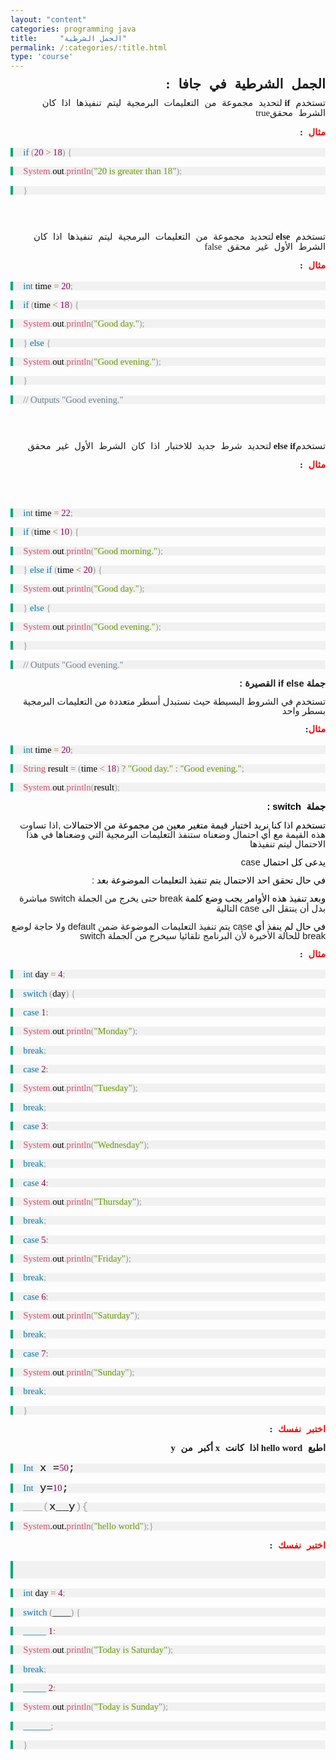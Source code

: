 ```yaml
---
layout: "content"
categories: programming java
title:     "الجمل الشرطية"
permalink: /:categories/:title.html
type: 'course'
---
```


<p dir="rtl" align="right" style="margin-bottom: 0.11in; line-height: 108%">
<font face="Arial"><span lang="ar-SA"><font face="Courier New"><font size="4" style="font-size: 16pt"><span lang="ar-SY"><b>الجمل
الشرطية في جافا </b></span></font></font></span></font><font face="Consolas, serif"><font size="4" style="font-size: 16pt"><b>:</b></font></font></p>
<p dir="rtl" align="right" style="margin-bottom: 0.11in; line-height: 108%">
<font face="Arial"><span lang="ar-SA"><font face="Courier New"><font size="3" style="font-size: 11pt"><span lang="ar-SY">تستخدم
</span></font></font></span></font><font face="Consolas, serif"><font size="3" style="font-size: 11pt"><b>if</b></font></font><font face="Consolas, serif"><font size="3" style="font-size: 11pt">
 </font></font><font face="Arial"><span lang="ar-SA"><font face="Courier New"><font size="3" style="font-size: 11pt"><span lang="ar-SY">لتحديد
مجموعة من التعليمات البرمجية ليتم
تنفيذها اذا كان الشرط محقق</span></font></font></span></font><font face="Consolas, serif"><font size="3" style="font-size: 11pt">true</font></font></p>
<p dir="rtl" align="right" style="margin-bottom: 0.11in; line-height: 108%">
<font face="Arial"><span lang="ar-SA"><font color="#ff0000"><font face="Courier New"><font size="3" style="font-size: 11pt"><span lang="ar-SY"><b>مثال
</b></span></font></font></span></font><font face="Consolas, serif"><font size="3" style="font-size: 11pt"><b>:</b></font></font></font></p>
<p style="margin-top: 0.17in; margin-bottom: 0.17in; border-top: none; border-bottom: none; border-left: 3.00pt solid #04aa6d; border-right: none; padding-top: 0in; padding-bottom: 0in; padding-left: 0.17in; padding-right: 0in; line-height: 100%; background: #f1f1f1">
<font face="Courier New, serif"><font size="2" style="font-size: 10pt"><font color="#0077aa"><font face="Consolas, serif"><font size="3" style="font-size: 11pt">if</font></font></font><font face="Courier New, serif"><font size="2" style="font-size: 10pt"><font color="#000000"><font face="Consolas, serif"><font size="3" style="font-size: 11pt">
</font></font></font></font></font><font color="#999999"><font face="Consolas, serif"><font size="3" style="font-size: 11pt">(</font></font></font><font color="#990055"><font face="Consolas, serif"><font size="3" style="font-size: 11pt">20</font></font></font><font face="Courier New, serif"><font size="2" style="font-size: 10pt"><font color="#000000"><font face="Consolas, serif"><font size="3" style="font-size: 11pt">
</font></font></font></font></font><font color="#9a6e3a"><font face="Consolas, serif"><font size="3" style="font-size: 11pt">&gt;</font></font></font><font face="Courier New, serif"><font size="2" style="font-size: 10pt"><font color="#000000"><font face="Consolas, serif"><font size="3" style="font-size: 11pt">
</font></font></font></font></font><font color="#990055"><font face="Consolas, serif"><font size="3" style="font-size: 11pt">18</font></font></font><font color="#999999"><font face="Consolas, serif"><font size="3" style="font-size: 11pt">)</font></font></font><font face="Courier New, serif"><font size="2" style="font-size: 10pt"><font color="#000000"><font face="Consolas, serif"><font size="3" style="font-size: 11pt">
</font></font></font></font></font><font color="#999999"><font face="Consolas, serif"><font size="3" style="font-size: 11pt">{</font></font></font></font></font></p>
<p style="margin-top: 0.17in; margin-bottom: 0.17in; border-top: none; border-bottom: none; border-left: 3.00pt solid #04aa6d; border-right: none; padding-top: 0in; padding-bottom: 0in; padding-left: 0.17in; padding-right: 0in; line-height: 100%; background: #f1f1f1">
<font color="#000000">  </font><font face="Courier New, serif"><font size="2" style="font-size: 10pt"><font color="#dd4a68"><font face="Consolas, serif"><font size="3" style="font-size: 11pt">System</font></font></font><font color="#999999"><font face="Consolas, serif"><font size="3" style="font-size: 11pt">.</font></font></font><font face="Courier New, serif"><font size="2" style="font-size: 10pt"><font color="#000000"><font face="Consolas, serif"><font size="3" style="font-size: 11pt">out</font></font></font></font></font><font color="#999999"><font face="Consolas, serif"><font size="3" style="font-size: 11pt">.</font></font></font><font color="#dd4a68"><font face="Consolas, serif"><font size="3" style="font-size: 11pt">println</font></font></font><font color="#999999"><font face="Consolas, serif"><font size="3" style="font-size: 11pt">(</font></font></font><font color="#669900"><font face="Consolas, serif"><font size="3" style="font-size: 11pt">&quot;20
is greater than 18&quot;</font></font></font><font color="#999999"><font face="Consolas, serif"><font size="3" style="font-size: 11pt">);</font></font></font></font></font></p>
<p style="margin-top: 0.17in; margin-bottom: 0.17in; border-top: none; border-bottom: none; border-left: 3.00pt solid #04aa6d; border-right: none; padding-top: 0in; padding-bottom: 0in; padding-left: 0.17in; padding-right: 0in; line-height: 100%; background: #f1f1f1">
<font face="Courier New, serif"><font size="2" style="font-size: 10pt"><font color="#999999"><font face="Consolas, serif"><font size="3" style="font-size: 11pt">}</font></font></font></font></font></p>
<p dir="rtl" align="right" style="margin-bottom: 0.11in; line-height: 108%">
<br/>
<br/>

</p>
<p dir="rtl" align="right" style="margin-bottom: 0.11in; line-height: 108%">
<font face="Arial"><span lang="ar-SA"><font face="Courier New"><font size="3" style="font-size: 11pt"><span lang="ar-SY">تستخدم
 </span></font></font></span></font><font face="Consolas, serif"><font size="3" style="font-size: 11pt"><b>else</b></font></font><font face="Consolas, serif"><font size="3" style="font-size: 11pt">
</font></font><font face="Arial"><span lang="ar-SA"><font face="Courier New"><font size="3" style="font-size: 11pt"><span lang="ar-SY">لتحديد
مجموعة من التعليمات البرمجية ليتم
تنفيذها اذا كان الشرط الأول  غير محقق
</span></font></font></span></font><font face="Consolas, serif"><font size="3" style="font-size: 11pt">false</font></font></p>
<p dir="rtl" align="right" style="margin-bottom: 0.11in; line-height: 108%">
<font face="Arial"><span lang="ar-SA"><font color="#ff0000"><font face="Courier New"><font size="3" style="font-size: 11pt"><span lang="ar-SY"><b>مثال
</b></span></font></font></span></font><font face="Consolas, serif"><font size="3" style="font-size: 11pt"><b>:</b></font></font></font></p>
<p style="margin-top: 0.17in; margin-bottom: 0.17in; border-top: none; border-bottom: none; border-left: 3.00pt solid #04aa6d; border-right: none; padding-top: 0in; padding-bottom: 0in; padding-left: 0.17in; padding-right: 0in; line-height: 100%; background: #f1f1f1">
<font color="#0077aa"><font face="Consolas, serif"><font size="3" style="font-size: 11pt">int</font></font></font><font color="#000000"><font face="Consolas, serif"><font size="3" style="font-size: 11pt">
time </font></font></font><font color="#9a6e3a"><font face="Consolas, serif"><font size="3" style="font-size: 11pt">=</font></font></font><font color="#000000"><font face="Consolas, serif"><font size="3" style="font-size: 11pt">
</font></font></font><font color="#990055"><font face="Consolas, serif"><font size="3" style="font-size: 11pt">20</font></font></font><font color="#999999"><font face="Consolas, serif"><font size="3" style="font-size: 11pt">;</font></font></font></p>
<p style="margin-top: 0.17in; margin-bottom: 0.17in; border-top: none; border-bottom: none; border-left: 3.00pt solid #04aa6d; border-right: none; padding-top: 0in; padding-bottom: 0in; padding-left: 0.17in; padding-right: 0in; line-height: 100%; background: #f1f1f1">
<font color="#0077aa"><font face="Consolas, serif"><font size="3" style="font-size: 11pt">if</font></font></font><font color="#000000"><font face="Consolas, serif"><font size="3" style="font-size: 11pt">
</font></font></font><font color="#999999"><font face="Consolas, serif"><font size="3" style="font-size: 11pt">(</font></font></font><font color="#000000"><font face="Consolas, serif"><font size="3" style="font-size: 11pt">time
</font></font></font><font color="#9a6e3a"><font face="Consolas, serif"><font size="3" style="font-size: 11pt">&lt;</font></font></font><font color="#000000"><font face="Consolas, serif"><font size="3" style="font-size: 11pt">
</font></font></font><font color="#990055"><font face="Consolas, serif"><font size="3" style="font-size: 11pt">18</font></font></font><font color="#999999"><font face="Consolas, serif"><font size="3" style="font-size: 11pt">)</font></font></font><font color="#000000"><font face="Consolas, serif"><font size="3" style="font-size: 11pt">
</font></font></font><font color="#999999"><font face="Consolas, serif"><font size="3" style="font-size: 11pt">{</font></font></font></p>
<p style="margin-top: 0.17in; margin-bottom: 0.17in; border-top: none; border-bottom: none; border-left: 3.00pt solid #04aa6d; border-right: none; padding-top: 0in; padding-bottom: 0in; padding-left: 0.17in; padding-right: 0in; line-height: 100%; background: #f1f1f1">
<font color="#000000">  </font><font color="#dd4a68"><font face="Consolas, serif"><font size="3" style="font-size: 11pt">System</font></font></font><font color="#999999"><font face="Consolas, serif"><font size="3" style="font-size: 11pt">.</font></font></font><font color="#000000"><font face="Consolas, serif"><font size="3" style="font-size: 11pt">out</font></font></font><font color="#999999"><font face="Consolas, serif"><font size="3" style="font-size: 11pt">.</font></font></font><font color="#dd4a68"><font face="Consolas, serif"><font size="3" style="font-size: 11pt">println</font></font></font><font color="#999999"><font face="Consolas, serif"><font size="3" style="font-size: 11pt">(</font></font></font><font color="#669900"><font face="Consolas, serif"><font size="3" style="font-size: 11pt">&quot;Good
day.&quot;</font></font></font><font color="#999999"><font face="Consolas, serif"><font size="3" style="font-size: 11pt">);</font></font></font></p>
<p style="margin-top: 0.17in; margin-bottom: 0.17in; border-top: none; border-bottom: none; border-left: 3.00pt solid #04aa6d; border-right: none; padding-top: 0in; padding-bottom: 0in; padding-left: 0.17in; padding-right: 0in; line-height: 100%; background: #f1f1f1">
<font color="#999999"><font face="Consolas, serif"><font size="3" style="font-size: 11pt">}</font></font></font><font color="#000000"><font face="Consolas, serif"><font size="3" style="font-size: 11pt">
</font></font></font><font color="#0077aa"><font face="Consolas, serif"><font size="3" style="font-size: 11pt">else</font></font></font><font color="#000000"><font face="Consolas, serif"><font size="3" style="font-size: 11pt">
</font></font></font><font color="#999999"><font face="Consolas, serif"><font size="3" style="font-size: 11pt">{</font></font></font></p>
<p style="margin-top: 0.17in; margin-bottom: 0.17in; border-top: none; border-bottom: none; border-left: 3.00pt solid #04aa6d; border-right: none; padding-top: 0in; padding-bottom: 0in; padding-left: 0.17in; padding-right: 0in; line-height: 100%; background: #f1f1f1">
<font color="#000000">  </font><font color="#dd4a68"><font face="Consolas, serif"><font size="3" style="font-size: 11pt">System</font></font></font><font color="#999999"><font face="Consolas, serif"><font size="3" style="font-size: 11pt">.</font></font></font><font color="#000000"><font face="Consolas, serif"><font size="3" style="font-size: 11pt">out</font></font></font><font color="#999999"><font face="Consolas, serif"><font size="3" style="font-size: 11pt">.</font></font></font><font color="#dd4a68"><font face="Consolas, serif"><font size="3" style="font-size: 11pt">println</font></font></font><font color="#999999"><font face="Consolas, serif"><font size="3" style="font-size: 11pt">(</font></font></font><font color="#669900"><font face="Consolas, serif"><font size="3" style="font-size: 11pt">&quot;Good
evening.&quot;</font></font></font><font color="#999999"><font face="Consolas, serif"><font size="3" style="font-size: 11pt">);</font></font></font></p>
<p style="margin-top: 0.17in; margin-bottom: 0.17in; border-top: none; border-bottom: none; border-left: 3.00pt solid #04aa6d; border-right: none; padding-top: 0in; padding-bottom: 0in; padding-left: 0.17in; padding-right: 0in; line-height: 100%; background: #f1f1f1">
<font color="#999999"><font face="Consolas, serif"><font size="3" style="font-size: 11pt">}</font></font></font></p>
<p style="margin-top: 0.17in; margin-bottom: 0.17in; border-top: none; border-bottom: none; border-left: 3.00pt solid #04aa6d; border-right: none; padding-top: 0in; padding-bottom: 0in; padding-left: 0.17in; padding-right: 0in; line-height: 100%; background: #f1f1f1">
<font color="#708090"><font face="Consolas, serif"><font size="3" style="font-size: 11pt">//
Outputs &quot;Good evening.&quot;</font></font></font></p>
<p dir="rtl" align="right" style="margin-bottom: 0.11in; line-height: 108%">
<br/>
<br/>

</p>
<p dir="rtl" align="right" style="margin-bottom: 0.11in; line-height: 108%">
<font face="Arial"><span lang="ar-SA"><font face="Courier New"><font size="3" style="font-size: 11pt"><span lang="ar-SY">تستخدم</span></font></font></span></font><font face="Consolas, serif"><font size="3" style="font-size: 11pt"><b>else
if</b></font></font><font face="Consolas, serif"><font size="3" style="font-size: 11pt">
</font></font><font face="Arial"><span lang="ar-SA"><font face="Courier New"><font size="3" style="font-size: 11pt"><span lang="ar-SY">لتحديد
شرط جديد للاختبار اذا كان الشرط الأول
غير محقق </span></font></font></span></font>
</p>
<p dir="rtl" align="right" style="margin-bottom: 0.11in; line-height: 108%">
<font face="Arial"><span lang="ar-SA"><font color="#ff0000"><font face="Courier New"><font size="3" style="font-size: 11pt"><span lang="ar-SY"><b>مثال
</b></span></font></font></span></font><font face="Consolas, serif"><font size="3" style="font-size: 11pt"><b>:</b></font></font></font></p>
<p dir="rtl" align="right" style="margin-bottom: 0.11in; line-height: 108%">
<br/>
<br/>

</p>
<p dir="rtl" align="right" style="margin-bottom: 0.11in; line-height: 108%">
 
</p>
<p style="margin-top: 0.17in; margin-bottom: 0.17in; border-top: none; border-bottom: none; border-left: 3.00pt solid #04aa6d; border-right: none; padding-top: 0in; padding-bottom: 0in; padding-left: 0.17in; padding-right: 0in; line-height: 100%; background: #f1f1f1">
<font color="#0077aa"><font face="Consolas, serif"><font size="3" style="font-size: 11pt">int</font></font></font><font color="#000000"><font face="Consolas, serif"><font size="3" style="font-size: 11pt">
time </font></font></font><font color="#9a6e3a"><font face="Consolas, serif"><font size="3" style="font-size: 11pt">=</font></font></font><font color="#000000"><font face="Consolas, serif"><font size="3" style="font-size: 11pt">
</font></font></font><font color="#990055"><font face="Consolas, serif"><font size="3" style="font-size: 11pt">22</font></font></font><font color="#999999"><font face="Consolas, serif"><font size="3" style="font-size: 11pt">;</font></font></font></p>
<p style="margin-top: 0.17in; margin-bottom: 0.17in; border-top: none; border-bottom: none; border-left: 3.00pt solid #04aa6d; border-right: none; padding-top: 0in; padding-bottom: 0in; padding-left: 0.17in; padding-right: 0in; line-height: 100%; background: #f1f1f1">
<font color="#0077aa"><font face="Consolas, serif"><font size="3" style="font-size: 11pt">if</font></font></font><font color="#000000"><font face="Consolas, serif"><font size="3" style="font-size: 11pt">
</font></font></font><font color="#999999"><font face="Consolas, serif"><font size="3" style="font-size: 11pt">(</font></font></font><font color="#000000"><font face="Consolas, serif"><font size="3" style="font-size: 11pt">time
</font></font></font><font color="#9a6e3a"><font face="Consolas, serif"><font size="3" style="font-size: 11pt">&lt;</font></font></font><font color="#000000"><font face="Consolas, serif"><font size="3" style="font-size: 11pt">
</font></font></font><font color="#990055"><font face="Consolas, serif"><font size="3" style="font-size: 11pt">10</font></font></font><font color="#999999"><font face="Consolas, serif"><font size="3" style="font-size: 11pt">)</font></font></font><font color="#000000"><font face="Consolas, serif"><font size="3" style="font-size: 11pt">
</font></font></font><font color="#999999"><font face="Consolas, serif"><font size="3" style="font-size: 11pt">{</font></font></font></p>
<p style="margin-top: 0.17in; margin-bottom: 0.17in; border-top: none; border-bottom: none; border-left: 3.00pt solid #04aa6d; border-right: none; padding-top: 0in; padding-bottom: 0in; padding-left: 0.17in; padding-right: 0in; line-height: 100%; background: #f1f1f1">
<font color="#000000">  </font><font color="#dd4a68"><font face="Consolas, serif"><font size="3" style="font-size: 11pt">System</font></font></font><font color="#999999"><font face="Consolas, serif"><font size="3" style="font-size: 11pt">.</font></font></font><font color="#000000"><font face="Consolas, serif"><font size="3" style="font-size: 11pt">out</font></font></font><font color="#999999"><font face="Consolas, serif"><font size="3" style="font-size: 11pt">.</font></font></font><font color="#dd4a68"><font face="Consolas, serif"><font size="3" style="font-size: 11pt">println</font></font></font><font color="#999999"><font face="Consolas, serif"><font size="3" style="font-size: 11pt">(</font></font></font><font color="#669900"><font face="Consolas, serif"><font size="3" style="font-size: 11pt">&quot;Good
morning.&quot;</font></font></font><font color="#999999"><font face="Consolas, serif"><font size="3" style="font-size: 11pt">);</font></font></font></p>
<p style="margin-top: 0.17in; margin-bottom: 0.17in; border-top: none; border-bottom: none; border-left: 3.00pt solid #04aa6d; border-right: none; padding-top: 0in; padding-bottom: 0in; padding-left: 0.17in; padding-right: 0in; line-height: 100%; background: #f1f1f1">
<font color="#999999"><font face="Consolas, serif"><font size="3" style="font-size: 11pt">}</font></font></font><font color="#000000"><font face="Consolas, serif"><font size="3" style="font-size: 11pt">
</font></font></font><font color="#0077aa"><font face="Consolas, serif"><font size="3" style="font-size: 11pt">else</font></font></font><font color="#000000"><font face="Consolas, serif"><font size="3" style="font-size: 11pt">
</font></font></font><font color="#0077aa"><font face="Consolas, serif"><font size="3" style="font-size: 11pt">if</font></font></font><font color="#000000"><font face="Consolas, serif"><font size="3" style="font-size: 11pt">
</font></font></font><font color="#999999"><font face="Consolas, serif"><font size="3" style="font-size: 11pt">(</font></font></font><font color="#000000"><font face="Consolas, serif"><font size="3" style="font-size: 11pt">time
</font></font></font><font color="#9a6e3a"><font face="Consolas, serif"><font size="3" style="font-size: 11pt">&lt;</font></font></font><font color="#000000"><font face="Consolas, serif"><font size="3" style="font-size: 11pt">
</font></font></font><font color="#990055"><font face="Consolas, serif"><font size="3" style="font-size: 11pt">20</font></font></font><font color="#999999"><font face="Consolas, serif"><font size="3" style="font-size: 11pt">)</font></font></font><font color="#000000"><font face="Consolas, serif"><font size="3" style="font-size: 11pt">
</font></font></font><font color="#999999"><font face="Consolas, serif"><font size="3" style="font-size: 11pt">{</font></font></font></p>
<p style="margin-top: 0.17in; margin-bottom: 0.17in; border-top: none; border-bottom: none; border-left: 3.00pt solid #04aa6d; border-right: none; padding-top: 0in; padding-bottom: 0in; padding-left: 0.17in; padding-right: 0in; line-height: 100%; background: #f1f1f1">
<font color="#000000">  </font><font color="#dd4a68"><font face="Consolas, serif"><font size="3" style="font-size: 11pt">System</font></font></font><font color="#999999"><font face="Consolas, serif"><font size="3" style="font-size: 11pt">.</font></font></font><font color="#000000"><font face="Consolas, serif"><font size="3" style="font-size: 11pt">out</font></font></font><font color="#999999"><font face="Consolas, serif"><font size="3" style="font-size: 11pt">.</font></font></font><font color="#dd4a68"><font face="Consolas, serif"><font size="3" style="font-size: 11pt">println</font></font></font><font color="#999999"><font face="Consolas, serif"><font size="3" style="font-size: 11pt">(</font></font></font><font color="#669900"><font face="Consolas, serif"><font size="3" style="font-size: 11pt">&quot;Good
day.&quot;</font></font></font><font color="#999999"><font face="Consolas, serif"><font size="3" style="font-size: 11pt">);</font></font></font></p>
<p style="margin-top: 0.17in; margin-bottom: 0.17in; border-top: none; border-bottom: none; border-left: 3.00pt solid #04aa6d; border-right: none; padding-top: 0in; padding-bottom: 0in; padding-left: 0.17in; padding-right: 0in; line-height: 100%; background: #f1f1f1">
<font color="#999999"><font face="Consolas, serif"><font size="3" style="font-size: 11pt">}</font></font></font><font color="#000000"><font face="Consolas, serif"><font size="3" style="font-size: 11pt">
</font></font></font><font color="#0077aa"><font face="Consolas, serif"><font size="3" style="font-size: 11pt">else</font></font></font><font color="#000000"><font face="Consolas, serif"><font size="3" style="font-size: 11pt">
</font></font></font><font color="#999999"><font face="Consolas, serif"><font size="3" style="font-size: 11pt">{</font></font></font></p>
<p style="margin-top: 0.17in; margin-bottom: 0.17in; border-top: none; border-bottom: none; border-left: 3.00pt solid #04aa6d; border-right: none; padding-top: 0in; padding-bottom: 0in; padding-left: 0.17in; padding-right: 0in; line-height: 100%; background: #f1f1f1">
<font color="#000000">  </font><font color="#dd4a68"><font face="Consolas, serif"><font size="3" style="font-size: 11pt">System</font></font></font><font color="#999999"><font face="Consolas, serif"><font size="3" style="font-size: 11pt">.</font></font></font><font color="#000000"><font face="Consolas, serif"><font size="3" style="font-size: 11pt">out</font></font></font><font color="#999999"><font face="Consolas, serif"><font size="3" style="font-size: 11pt">.</font></font></font><font color="#dd4a68"><font face="Consolas, serif"><font size="3" style="font-size: 11pt">println</font></font></font><font color="#999999"><font face="Consolas, serif"><font size="3" style="font-size: 11pt">(</font></font></font><font color="#669900"><font face="Consolas, serif"><font size="3" style="font-size: 11pt">&quot;Good
evening.&quot;</font></font></font><font color="#999999"><font face="Consolas, serif"><font size="3" style="font-size: 11pt">);</font></font></font></p>
<p style="margin-top: 0.17in; margin-bottom: 0.17in; border-top: none; border-bottom: none; border-left: 3.00pt solid #04aa6d; border-right: none; padding-top: 0in; padding-bottom: 0in; padding-left: 0.17in; padding-right: 0in; line-height: 100%; background: #f1f1f1">
<font color="#999999"><font face="Consolas, serif"><font size="3" style="font-size: 11pt">}</font></font></font></p>
<p style="margin-top: 0.17in; margin-bottom: 0.17in; border-top: none; border-bottom: none; border-left: 3.00pt solid #04aa6d; border-right: none; padding-top: 0in; padding-bottom: 0in; padding-left: 0.17in; padding-right: 0in; line-height: 100%; background: #f1f1f1">
<font color="#708090"><font face="Consolas, serif"><font size="3" style="font-size: 11pt">//
Outputs &quot;Good evening.&quot;</font></font></font></p>
<p dir="rtl" align="right" style="margin-bottom: 0.11in; line-height: 108%">
<font face="Arial"><span lang="ar-SA"><font size="3" style="font-size: 11pt"><span lang="ar-SY"><b>جملة
</b></span></font></span></font><font face="Arial, serif"><font size="3" style="font-size: 11pt"><b>if
else </b></font></font><font face="Arial"><span lang="ar-SA"><font size="3" style="font-size: 11pt"><span lang="ar-SY"><b>القصيرة
</b></span></font></span></font><font face="Arial, serif"><font size="3" style="font-size: 11pt"><b>:</b></font></font></p>
<p dir="rtl" align="right" style="margin-bottom: 0.11in; line-height: 108%">
<font face="Arial"><span lang="ar-SA"><font size="3" style="font-size: 11pt"><span lang="ar-SY">تستخدم
في الشروط البسيطة حيث نستبدل أسطر متعددة
من التعليمات البرمجية بسطر واحد </span></font></span></font>
</p>
<p dir="rtl" align="right" style="margin-bottom: 0.11in; line-height: 108%">
<font face="Arial"><span lang="ar-SA"><font color="#ff0000"><font face="Courier New"><font size="3" style="font-size: 11pt"><span lang="ar-SY"><b>مثال</b></span></font></font></span></font><font face="Consolas, serif"><font size="3" style="font-size: 11pt"><b>:</b></font></font></font></p>
<p style="margin-top: 0.17in; margin-bottom: 0.17in; border-top: none; border-bottom: none; border-left: 3.00pt solid #04aa6d; border-right: none; padding-top: 0in; padding-bottom: 0in; padding-left: 0.17in; padding-right: 0in; line-height: 100%; background: #f1f1f1">
<font color="#0077aa"><font face="Consolas, serif"><font size="3" style="font-size: 11pt">int</font></font></font><font color="#000000"><font face="Consolas, serif"><font size="3" style="font-size: 11pt">
time </font></font></font><font color="#9a6e3a"><font face="Consolas, serif"><font size="3" style="font-size: 11pt">=</font></font></font><font color="#000000"><font face="Consolas, serif"><font size="3" style="font-size: 11pt">
</font></font></font><font color="#990055"><font face="Consolas, serif"><font size="3" style="font-size: 11pt">20</font></font></font><font color="#999999"><font face="Consolas, serif"><font size="3" style="font-size: 11pt">;</font></font></font></p>
<p style="margin-top: 0.17in; margin-bottom: 0.17in; border-top: none; border-bottom: none; border-left: 3.00pt solid #04aa6d; border-right: none; padding-top: 0in; padding-bottom: 0in; padding-left: 0.17in; padding-right: 0in; line-height: 100%; background: #f1f1f1">
<font color="#dd4a68"><font face="Consolas, serif"><font size="3" style="font-size: 11pt">String</font></font></font><font color="#000000"><font face="Consolas, serif"><font size="3" style="font-size: 11pt">
result </font></font></font><font color="#9a6e3a"><font face="Consolas, serif"><font size="3" style="font-size: 11pt">=</font></font></font><font color="#000000"><font face="Consolas, serif"><font size="3" style="font-size: 11pt">
</font></font></font><font color="#999999"><font face="Consolas, serif"><font size="3" style="font-size: 11pt">(</font></font></font><font color="#000000"><font face="Consolas, serif"><font size="3" style="font-size: 11pt">time
</font></font></font><font color="#9a6e3a"><font face="Consolas, serif"><font size="3" style="font-size: 11pt">&lt;</font></font></font><font color="#000000"><font face="Consolas, serif"><font size="3" style="font-size: 11pt">
</font></font></font><font color="#990055"><font face="Consolas, serif"><font size="3" style="font-size: 11pt">18</font></font></font><font color="#999999"><font face="Consolas, serif"><font size="3" style="font-size: 11pt">)</font></font></font><font color="#000000"><font face="Consolas, serif"><font size="3" style="font-size: 11pt">
</font></font></font><font color="#9a6e3a"><font face="Consolas, serif"><font size="3" style="font-size: 11pt">?</font></font></font><font color="#000000"><font face="Consolas, serif"><font size="3" style="font-size: 11pt">
</font></font></font><font color="#669900"><font face="Consolas, serif"><font size="3" style="font-size: 11pt">&quot;Good
day.&quot;</font></font></font><font color="#000000"><font face="Consolas, serif"><font size="3" style="font-size: 11pt">
</font></font></font><font color="#9a6e3a"><font face="Consolas, serif"><font size="3" style="font-size: 11pt">:</font></font></font><font color="#000000"><font face="Consolas, serif"><font size="3" style="font-size: 11pt">
</font></font></font><font color="#669900"><font face="Consolas, serif"><font size="3" style="font-size: 11pt">&quot;Good
evening.&quot;</font></font></font><font color="#999999"><font face="Consolas, serif"><font size="3" style="font-size: 11pt">;</font></font></font></p>
<p style="margin-top: 0.17in; margin-bottom: 0.17in; border-top: none; border-bottom: none; border-left: 3.00pt solid #04aa6d; border-right: none; padding-top: 0in; padding-bottom: 0in; padding-left: 0.17in; padding-right: 0in; line-height: 100%; background: #f1f1f1">
<font color="#dd4a68"><font face="Consolas, serif"><font size="3" style="font-size: 11pt">System</font></font></font><font color="#999999"><font face="Consolas, serif"><font size="3" style="font-size: 11pt">.</font></font></font><font color="#000000"><font face="Consolas, serif"><font size="3" style="font-size: 11pt">out</font></font></font><font color="#999999"><font face="Consolas, serif"><font size="3" style="font-size: 11pt">.</font></font></font><font color="#dd4a68"><font face="Consolas, serif"><font size="3" style="font-size: 11pt">println</font></font></font><font color="#999999"><font face="Consolas, serif"><font size="3" style="font-size: 11pt">(</font></font></font><font color="#000000"><font face="Consolas, serif"><font size="3" style="font-size: 11pt">result</font></font></font><font color="#999999"><font face="Consolas, serif"><font size="3" style="font-size: 11pt">);</font></font></font></p>
<p dir="rtl" align="right" style="margin-bottom: 0.11in; line-height: 108%">
<font face="Arial"><span lang="ar-SA"><font color="#000000"><font face="Courier New"><font size="3" style="font-size: 11pt"><span lang="ar-SY"><b>جملة
</b></span></font></font></font></span></font><font color="#000000"><font face="Arial, serif"><font size="3" style="font-size: 11pt"><b>switch
 :</b></font></font></font></p>
<p dir="rtl" align="right" style="margin-bottom: 0.11in; line-height: 108%">
<font face="Arial"><span lang="ar-SA"><font color="#000000"><font size="3" style="font-size: 11pt"><span lang="ar-SY">تستخدم
اذا كنا نريد اختبار قيمة متغير معين من
مجموعة من الاحتمالات </span></font></span></font><font face="Arial, serif"><font size="3" style="font-size: 11pt">,</font></font><font face="Arial"><span lang="ar-SA"><font size="3" style="font-size: 11pt"><span lang="ar-SY">اذا
تساوت هذه القيمة مع أي احتمال وضعناه
ستنفذ التعليمات البرمجية التي وضعناها
في هذا الاحتمال  ليتم تنفيذها</span></font></font></span></font></p>
<p dir="rtl" align="right" style="margin-bottom: 0.11in; line-height: 108%">
<font face="Arial"><span lang="ar-SA"><font color="#000000"><font size="3" style="font-size: 11pt"><span lang="ar-SY">يدعى
كل احتمال </span></font></span></font><font face="Arial, serif"><font size="3" style="font-size: 11pt">case</font></font></font></p>
<p dir="rtl" align="right" style="margin-bottom: 0.11in; line-height: 108%">
<font face="Arial"><span lang="ar-SA"><font color="#000000"><font size="3" style="font-size: 11pt"><span lang="ar-SY">في
حال تحقق احد الاحتمال يتم تنفيذ التعليمات
الموضوعة بعد </span></font></span></font><font face="Arial, serif"><font size="3" style="font-size: 11pt">:</font></font></font></p>
<p dir="rtl" align="right" style="margin-bottom: 0.11in; line-height: 108%">
<font face="Arial"><span lang="ar-SA"><font color="#000000"><font size="3" style="font-size: 11pt"><span lang="ar-SY">وبعد
تنفيذ هذه الأوامر يجب وضع كلمة </span></font></span></font><font face="Arial, serif"><font size="3" style="font-size: 11pt">break
  </font></font><font face="Arial"><span lang="ar-SA"><font size="3" style="font-size: 11pt"><span lang="ar-SY">حتى
يخرج من الجملة </span></font></span></font><font face="Arial, serif"><font size="3" style="font-size: 11pt">switch
 </font></font><font face="Arial"><span lang="ar-SA"><font size="3" style="font-size: 11pt"><span lang="ar-SY">مباشرة
بدل أن ينتقل الى </span></font></span></font><font face="Arial, serif"><font size="3" style="font-size: 11pt">case
</font></font><font face="Arial"><span lang="ar-SA"><font size="3" style="font-size: 11pt"><span lang="ar-SY">التالية</span></font></font></span></font></p>
<p dir="rtl" align="right" style="margin-bottom: 0.11in; line-height: 108%">
<font face="Arial"><span lang="ar-SA"><font color="#000000"><font size="3" style="font-size: 11pt"><span lang="ar-SY">في
حال لم ينفذ أي </span></font></span></font><font face="Arial, serif"><font size="3" style="font-size: 11pt">case
 </font></font><font face="Arial"><span lang="ar-SA"><font size="3" style="font-size: 11pt"><span lang="ar-SY">يتم
تنفيذ التعليمات الموضوعة ضمن </span></font></span></font><font face="Arial, serif"><font size="3" style="font-size: 11pt">default
 </font></font><font face="Arial"><span lang="ar-SA"><font size="3" style="font-size: 11pt"><span lang="ar-SY">ولا
حاجة لوضع </span></font></span></font><font face="Arial, serif"><font size="3" style="font-size: 11pt">break
 </font></font><font face="Arial"><span lang="ar-SA"><font size="3" style="font-size: 11pt"><span lang="ar-SY">للحالة
الأخيرة لأن البرنامج تلقائيا سيخرج من
الجملة </span></font></span></font><font face="Arial, serif"><font size="3" style="font-size: 11pt">switch</font></font></font></p>
<p dir="rtl" align="right" style="margin-bottom: 0.11in; line-height: 108%">
<font face="Arial"><span lang="ar-SA"><font color="#ff0000"><font face="Courier New"><font size="3" style="font-size: 11pt"><span lang="ar-SY"><b>مثال
</b></span></font></font></span></font><font face="Consolas, serif"><font size="3" style="font-size: 11pt"><b>:</b></font></font></font></p>
<p style="margin-top: 0.17in; margin-bottom: 0.17in; border-top: none; border-bottom: none; border-left: 3.00pt solid #04aa6d; border-right: none; padding-top: 0in; padding-bottom: 0in; padding-left: 0.17in; padding-right: 0in; line-height: 100%; background: #f1f1f1">
<font color="#0077aa"><font face="Consolas, serif"><font size="3" style="font-size: 11pt">int</font></font></font><font color="#000000"><font face="Consolas, serif"><font size="3" style="font-size: 11pt">
day </font></font></font><font color="#9a6e3a"><font face="Consolas, serif"><font size="3" style="font-size: 11pt">=</font></font></font><font color="#000000"><font face="Consolas, serif"><font size="3" style="font-size: 11pt">
</font></font></font><font color="#990055"><font face="Consolas, serif"><font size="3" style="font-size: 11pt">4</font></font></font><font color="#999999"><font face="Consolas, serif"><font size="3" style="font-size: 11pt">;</font></font></font></p>
<p style="margin-top: 0.17in; margin-bottom: 0.17in; border-top: none; border-bottom: none; border-left: 3.00pt solid #04aa6d; border-right: none; padding-top: 0in; padding-bottom: 0in; padding-left: 0.17in; padding-right: 0in; line-height: 100%; background: #f1f1f1">
<font color="#0077aa"><font face="Consolas, serif"><font size="3" style="font-size: 11pt">switch</font></font></font><font color="#000000"><font face="Consolas, serif"><font size="3" style="font-size: 11pt">
</font></font></font><font color="#999999"><font face="Consolas, serif"><font size="3" style="font-size: 11pt">(</font></font></font><font color="#000000"><font face="Consolas, serif"><font size="3" style="font-size: 11pt">day</font></font></font><font color="#999999"><font face="Consolas, serif"><font size="3" style="font-size: 11pt">)</font></font></font><font color="#000000"><font face="Consolas, serif"><font size="3" style="font-size: 11pt">
</font></font></font><font color="#999999"><font face="Consolas, serif"><font size="3" style="font-size: 11pt">{</font></font></font></p>
<p style="margin-top: 0.17in; margin-bottom: 0.17in; border-top: none; border-bottom: none; border-left: 3.00pt solid #04aa6d; border-right: none; padding-top: 0in; padding-bottom: 0in; padding-left: 0.17in; padding-right: 0in; line-height: 100%; background: #f1f1f1">
<font color="#000000">  </font><font color="#0077aa"><font face="Consolas, serif"><font size="3" style="font-size: 11pt">case</font></font></font><font color="#000000"><font face="Consolas, serif"><font size="3" style="font-size: 11pt">
</font></font></font><font color="#990055"><font face="Consolas, serif"><font size="3" style="font-size: 11pt">1</font></font></font><font color="#9a6e3a"><font face="Consolas, serif"><font size="3" style="font-size: 11pt">:</font></font></font></p>
<p style="margin-top: 0.17in; margin-bottom: 0.17in; border-top: none; border-bottom: none; border-left: 3.00pt solid #04aa6d; border-right: none; padding-top: 0in; padding-bottom: 0in; padding-left: 0.17in; padding-right: 0in; line-height: 100%; background: #f1f1f1">
<font color="#000000">    </font><font color="#dd4a68"><font face="Consolas, serif"><font size="3" style="font-size: 11pt">System</font></font></font><font color="#999999"><font face="Consolas, serif"><font size="3" style="font-size: 11pt">.</font></font></font><font color="#000000"><font face="Consolas, serif"><font size="3" style="font-size: 11pt">out</font></font></font><font color="#999999"><font face="Consolas, serif"><font size="3" style="font-size: 11pt">.</font></font></font><font color="#dd4a68"><font face="Consolas, serif"><font size="3" style="font-size: 11pt">println</font></font></font><font color="#999999"><font face="Consolas, serif"><font size="3" style="font-size: 11pt">(</font></font></font><font color="#669900"><font face="Consolas, serif"><font size="3" style="font-size: 11pt">&quot;Monday&quot;</font></font></font><font color="#999999"><font face="Consolas, serif"><font size="3" style="font-size: 11pt">);</font></font></font></p>
<p style="margin-top: 0.17in; margin-bottom: 0.17in; border-top: none; border-bottom: none; border-left: 3.00pt solid #04aa6d; border-right: none; padding-top: 0in; padding-bottom: 0in; padding-left: 0.17in; padding-right: 0in; line-height: 100%; background: #f1f1f1">
<font color="#000000">    </font><font color="#0077aa"><font face="Consolas, serif"><font size="3" style="font-size: 11pt">break</font></font></font><font color="#999999"><font face="Consolas, serif"><font size="3" style="font-size: 11pt">;</font></font></font></p>
<p style="margin-top: 0.17in; margin-bottom: 0.17in; border-top: none; border-bottom: none; border-left: 3.00pt solid #04aa6d; border-right: none; padding-top: 0in; padding-bottom: 0in; padding-left: 0.17in; padding-right: 0in; line-height: 100%; background: #f1f1f1">
<font color="#000000">  </font><font color="#0077aa"><font face="Consolas, serif"><font size="3" style="font-size: 11pt">case</font></font></font><font color="#000000"><font face="Consolas, serif"><font size="3" style="font-size: 11pt">
</font></font></font><font color="#990055"><font face="Consolas, serif"><font size="3" style="font-size: 11pt">2</font></font></font><font color="#9a6e3a"><font face="Consolas, serif"><font size="3" style="font-size: 11pt">:</font></font></font></p>
<p style="margin-top: 0.17in; margin-bottom: 0.17in; border-top: none; border-bottom: none; border-left: 3.00pt solid #04aa6d; border-right: none; padding-top: 0in; padding-bottom: 0in; padding-left: 0.17in; padding-right: 0in; line-height: 100%; background: #f1f1f1">
<font color="#000000">    </font><font color="#dd4a68"><font face="Consolas, serif"><font size="3" style="font-size: 11pt">System</font></font></font><font color="#999999"><font face="Consolas, serif"><font size="3" style="font-size: 11pt">.</font></font></font><font color="#000000"><font face="Consolas, serif"><font size="3" style="font-size: 11pt">out</font></font></font><font color="#999999"><font face="Consolas, serif"><font size="3" style="font-size: 11pt">.</font></font></font><font color="#dd4a68"><font face="Consolas, serif"><font size="3" style="font-size: 11pt">println</font></font></font><font color="#999999"><font face="Consolas, serif"><font size="3" style="font-size: 11pt">(</font></font></font><font color="#669900"><font face="Consolas, serif"><font size="3" style="font-size: 11pt">&quot;Tuesday&quot;</font></font></font><font color="#999999"><font face="Consolas, serif"><font size="3" style="font-size: 11pt">);</font></font></font></p>
<p style="margin-top: 0.17in; margin-bottom: 0.17in; border-top: none; border-bottom: none; border-left: 3.00pt solid #04aa6d; border-right: none; padding-top: 0in; padding-bottom: 0in; padding-left: 0.17in; padding-right: 0in; line-height: 100%; background: #f1f1f1">
<font color="#000000">    </font><font color="#0077aa"><font face="Consolas, serif"><font size="3" style="font-size: 11pt">break</font></font></font><font color="#999999"><font face="Consolas, serif"><font size="3" style="font-size: 11pt">;</font></font></font></p>
<p style="margin-top: 0.17in; margin-bottom: 0.17in; border-top: none; border-bottom: none; border-left: 3.00pt solid #04aa6d; border-right: none; padding-top: 0in; padding-bottom: 0in; padding-left: 0.17in; padding-right: 0in; line-height: 100%; background: #f1f1f1">
<font color="#000000">  </font><font color="#0077aa"><font face="Consolas, serif"><font size="3" style="font-size: 11pt">case</font></font></font><font color="#000000"><font face="Consolas, serif"><font size="3" style="font-size: 11pt">
</font></font></font><font color="#990055"><font face="Consolas, serif"><font size="3" style="font-size: 11pt">3</font></font></font><font color="#9a6e3a"><font face="Consolas, serif"><font size="3" style="font-size: 11pt">:</font></font></font></p>
<p style="margin-top: 0.17in; margin-bottom: 0.17in; border-top: none; border-bottom: none; border-left: 3.00pt solid #04aa6d; border-right: none; padding-top: 0in; padding-bottom: 0in; padding-left: 0.17in; padding-right: 0in; line-height: 100%; background: #f1f1f1">
<font color="#000000">    </font><font color="#dd4a68"><font face="Consolas, serif"><font size="3" style="font-size: 11pt">System</font></font></font><font color="#999999"><font face="Consolas, serif"><font size="3" style="font-size: 11pt">.</font></font></font><font color="#000000"><font face="Consolas, serif"><font size="3" style="font-size: 11pt">out</font></font></font><font color="#999999"><font face="Consolas, serif"><font size="3" style="font-size: 11pt">.</font></font></font><font color="#dd4a68"><font face="Consolas, serif"><font size="3" style="font-size: 11pt">println</font></font></font><font color="#999999"><font face="Consolas, serif"><font size="3" style="font-size: 11pt">(</font></font></font><font color="#669900"><font face="Consolas, serif"><font size="3" style="font-size: 11pt">&quot;Wednesday&quot;</font></font></font><font color="#999999"><font face="Consolas, serif"><font size="3" style="font-size: 11pt">);</font></font></font></p>
<p style="margin-top: 0.17in; margin-bottom: 0.17in; border-top: none; border-bottom: none; border-left: 3.00pt solid #04aa6d; border-right: none; padding-top: 0in; padding-bottom: 0in; padding-left: 0.17in; padding-right: 0in; line-height: 100%; background: #f1f1f1">
<font color="#000000">    </font><font color="#0077aa"><font face="Consolas, serif"><font size="3" style="font-size: 11pt">break</font></font></font><font color="#999999"><font face="Consolas, serif"><font size="3" style="font-size: 11pt">;</font></font></font></p>
<p style="margin-top: 0.17in; margin-bottom: 0.17in; border-top: none; border-bottom: none; border-left: 3.00pt solid #04aa6d; border-right: none; padding-top: 0in; padding-bottom: 0in; padding-left: 0.17in; padding-right: 0in; line-height: 100%; background: #f1f1f1">
<font color="#000000">  </font><font color="#0077aa"><font face="Consolas, serif"><font size="3" style="font-size: 11pt">case</font></font></font><font color="#000000"><font face="Consolas, serif"><font size="3" style="font-size: 11pt">
</font></font></font><font color="#990055"><font face="Consolas, serif"><font size="3" style="font-size: 11pt">4</font></font></font><font color="#9a6e3a"><font face="Consolas, serif"><font size="3" style="font-size: 11pt">:</font></font></font></p>
<p style="margin-top: 0.17in; margin-bottom: 0.17in; border-top: none; border-bottom: none; border-left: 3.00pt solid #04aa6d; border-right: none; padding-top: 0in; padding-bottom: 0in; padding-left: 0.17in; padding-right: 0in; line-height: 100%; background: #f1f1f1">
<font color="#000000">    </font><font color="#dd4a68"><font face="Consolas, serif"><font size="3" style="font-size: 11pt">System</font></font></font><font color="#999999"><font face="Consolas, serif"><font size="3" style="font-size: 11pt">.</font></font></font><font color="#000000"><font face="Consolas, serif"><font size="3" style="font-size: 11pt">out</font></font></font><font color="#999999"><font face="Consolas, serif"><font size="3" style="font-size: 11pt">.</font></font></font><font color="#dd4a68"><font face="Consolas, serif"><font size="3" style="font-size: 11pt">println</font></font></font><font color="#999999"><font face="Consolas, serif"><font size="3" style="font-size: 11pt">(</font></font></font><font color="#669900"><font face="Consolas, serif"><font size="3" style="font-size: 11pt">&quot;Thursday&quot;</font></font></font><font color="#999999"><font face="Consolas, serif"><font size="3" style="font-size: 11pt">);</font></font></font></p>
<p style="margin-top: 0.17in; margin-bottom: 0.17in; border-top: none; border-bottom: none; border-left: 3.00pt solid #04aa6d; border-right: none; padding-top: 0in; padding-bottom: 0in; padding-left: 0.17in; padding-right: 0in; line-height: 100%; background: #f1f1f1">
<font color="#000000">    </font><font color="#0077aa"><font face="Consolas, serif"><font size="3" style="font-size: 11pt">break</font></font></font><font color="#999999"><font face="Consolas, serif"><font size="3" style="font-size: 11pt">;</font></font></font></p>
<p style="margin-top: 0.17in; margin-bottom: 0.17in; border-top: none; border-bottom: none; border-left: 3.00pt solid #04aa6d; border-right: none; padding-top: 0in; padding-bottom: 0in; padding-left: 0.17in; padding-right: 0in; line-height: 100%; background: #f1f1f1">
<font color="#000000">  </font><font color="#0077aa"><font face="Consolas, serif"><font size="3" style="font-size: 11pt">case</font></font></font><font color="#000000"><font face="Consolas, serif"><font size="3" style="font-size: 11pt">
</font></font></font><font color="#990055"><font face="Consolas, serif"><font size="3" style="font-size: 11pt">5</font></font></font><font color="#9a6e3a"><font face="Consolas, serif"><font size="3" style="font-size: 11pt">:</font></font></font></p>
<p style="margin-top: 0.17in; margin-bottom: 0.17in; border-top: none; border-bottom: none; border-left: 3.00pt solid #04aa6d; border-right: none; padding-top: 0in; padding-bottom: 0in; padding-left: 0.17in; padding-right: 0in; line-height: 100%; background: #f1f1f1">
<font color="#000000">    </font><font color="#dd4a68"><font face="Consolas, serif"><font size="3" style="font-size: 11pt">System</font></font></font><font color="#999999"><font face="Consolas, serif"><font size="3" style="font-size: 11pt">.</font></font></font><font color="#000000"><font face="Consolas, serif"><font size="3" style="font-size: 11pt">out</font></font></font><font color="#999999"><font face="Consolas, serif"><font size="3" style="font-size: 11pt">.</font></font></font><font color="#dd4a68"><font face="Consolas, serif"><font size="3" style="font-size: 11pt">println</font></font></font><font color="#999999"><font face="Consolas, serif"><font size="3" style="font-size: 11pt">(</font></font></font><font color="#669900"><font face="Consolas, serif"><font size="3" style="font-size: 11pt">&quot;Friday&quot;</font></font></font><font color="#999999"><font face="Consolas, serif"><font size="3" style="font-size: 11pt">);</font></font></font></p>
<p style="margin-top: 0.17in; margin-bottom: 0.17in; border-top: none; border-bottom: none; border-left: 3.00pt solid #04aa6d; border-right: none; padding-top: 0in; padding-bottom: 0in; padding-left: 0.17in; padding-right: 0in; line-height: 100%; background: #f1f1f1">
<font color="#000000">    </font><font color="#0077aa"><font face="Consolas, serif"><font size="3" style="font-size: 11pt">break</font></font></font><font color="#999999"><font face="Consolas, serif"><font size="3" style="font-size: 11pt">;</font></font></font></p>
<p style="margin-top: 0.17in; margin-bottom: 0.17in; border-top: none; border-bottom: none; border-left: 3.00pt solid #04aa6d; border-right: none; padding-top: 0in; padding-bottom: 0in; padding-left: 0.17in; padding-right: 0in; line-height: 100%; background: #f1f1f1">
<font color="#000000">  </font><font color="#0077aa"><font face="Consolas, serif"><font size="3" style="font-size: 11pt">case</font></font></font><font color="#000000"><font face="Consolas, serif"><font size="3" style="font-size: 11pt">
</font></font></font><font color="#990055"><font face="Consolas, serif"><font size="3" style="font-size: 11pt">6</font></font></font><font color="#9a6e3a"><font face="Consolas, serif"><font size="3" style="font-size: 11pt">:</font></font></font></p>
<p style="margin-top: 0.17in; margin-bottom: 0.17in; border-top: none; border-bottom: none; border-left: 3.00pt solid #04aa6d; border-right: none; padding-top: 0in; padding-bottom: 0in; padding-left: 0.17in; padding-right: 0in; line-height: 100%; background: #f1f1f1">
<font color="#000000">    </font><font color="#dd4a68"><font face="Consolas, serif"><font size="3" style="font-size: 11pt">System</font></font></font><font color="#999999"><font face="Consolas, serif"><font size="3" style="font-size: 11pt">.</font></font></font><font color="#000000"><font face="Consolas, serif"><font size="3" style="font-size: 11pt">out</font></font></font><font color="#999999"><font face="Consolas, serif"><font size="3" style="font-size: 11pt">.</font></font></font><font color="#dd4a68"><font face="Consolas, serif"><font size="3" style="font-size: 11pt">println</font></font></font><font color="#999999"><font face="Consolas, serif"><font size="3" style="font-size: 11pt">(</font></font></font><font color="#669900"><font face="Consolas, serif"><font size="3" style="font-size: 11pt">&quot;Saturday&quot;</font></font></font><font color="#999999"><font face="Consolas, serif"><font size="3" style="font-size: 11pt">);</font></font></font></p>
<p style="margin-top: 0.17in; margin-bottom: 0.17in; border-top: none; border-bottom: none; border-left: 3.00pt solid #04aa6d; border-right: none; padding-top: 0in; padding-bottom: 0in; padding-left: 0.17in; padding-right: 0in; line-height: 100%; background: #f1f1f1">
<font color="#000000">    </font><font color="#0077aa"><font face="Consolas, serif"><font size="3" style="font-size: 11pt">break</font></font></font><font color="#999999"><font face="Consolas, serif"><font size="3" style="font-size: 11pt">;</font></font></font></p>
<p style="margin-top: 0.17in; margin-bottom: 0.17in; border-top: none; border-bottom: none; border-left: 3.00pt solid #04aa6d; border-right: none; padding-top: 0in; padding-bottom: 0in; padding-left: 0.17in; padding-right: 0in; line-height: 100%; background: #f1f1f1">
<font color="#000000">  </font><font color="#0077aa"><font face="Consolas, serif"><font size="3" style="font-size: 11pt">case</font></font></font><font color="#000000"><font face="Consolas, serif"><font size="3" style="font-size: 11pt">
</font></font></font><font color="#990055"><font face="Consolas, serif"><font size="3" style="font-size: 11pt">7</font></font></font><font color="#9a6e3a"><font face="Consolas, serif"><font size="3" style="font-size: 11pt">:</font></font></font></p>
<p style="margin-top: 0.17in; margin-bottom: 0.17in; border-top: none; border-bottom: none; border-left: 3.00pt solid #04aa6d; border-right: none; padding-top: 0in; padding-bottom: 0in; padding-left: 0.17in; padding-right: 0in; line-height: 100%; background: #f1f1f1">
<font color="#000000">    </font><font color="#dd4a68"><font face="Consolas, serif"><font size="3" style="font-size: 11pt">System</font></font></font><font color="#999999"><font face="Consolas, serif"><font size="3" style="font-size: 11pt">.</font></font></font><font color="#000000"><font face="Consolas, serif"><font size="3" style="font-size: 11pt">out</font></font></font><font color="#999999"><font face="Consolas, serif"><font size="3" style="font-size: 11pt">.</font></font></font><font color="#dd4a68"><font face="Consolas, serif"><font size="3" style="font-size: 11pt">println</font></font></font><font color="#999999"><font face="Consolas, serif"><font size="3" style="font-size: 11pt">(</font></font></font><font color="#669900"><font face="Consolas, serif"><font size="3" style="font-size: 11pt">&quot;Sunday&quot;</font></font></font><font color="#999999"><font face="Consolas, serif"><font size="3" style="font-size: 11pt">);</font></font></font></p>
<p style="margin-top: 0.17in; margin-bottom: 0.17in; border-top: none; border-bottom: none; border-left: 3.00pt solid #04aa6d; border-right: none; padding-top: 0in; padding-bottom: 0in; padding-left: 0.17in; padding-right: 0in; line-height: 100%; background: #f1f1f1">
<font color="#000000">    </font><font color="#0077aa"><font face="Consolas, serif"><font size="3" style="font-size: 11pt">break</font></font></font><font color="#999999"><font face="Consolas, serif"><font size="3" style="font-size: 11pt">;</font></font></font></p>
<p style="margin-top: 0.17in; margin-bottom: 0.17in; border-top: none; border-bottom: none; border-left: 3.00pt solid #04aa6d; border-right: none; padding-top: 0in; padding-bottom: 0in; padding-left: 0.17in; padding-right: 0in; line-height: 100%; background: #f1f1f1">
<font color="#999999"><font face="Consolas, serif"><font size="3" style="font-size: 11pt">}</font></font></font></p>
<p dir="rtl" align="right" style="margin-bottom: 0.11in; line-height: 108%">
<font face="Arial"><span lang="ar-SA"><font color="#ff0000"><font face="Courier New"><font size="3" style="font-size: 11pt"><span lang="ar-SY"><b>اختبر
نفسك </b></span></font></font></span></font><font face="Consolas, serif"><font size="3" style="font-size: 11pt"><b>:</b></font></font></font></p>
<p dir="rtl" align="right" style="margin-bottom: 0.11in; line-height: 108%">
<font face="Arial"><span lang="ar-SA"><font face="Courier New"><font size="3" style="font-size: 11pt"><span lang="ar-SY"><b>اطبع
</b></span></font></font></span></font><font face="Consolas, serif"><font size="3" style="font-size: 11pt"><b>hello
word  </b></font></font><font face="Arial"><span lang="ar-SA"><font face="Courier New"><font size="3" style="font-size: 11pt"><span lang="ar-SY"><b>اذا
كانت </b></span></font></font></span></font><font face="Consolas, serif"><font size="3" style="font-size: 11pt"><b>x
</b></font></font><font face="Arial"><span lang="ar-SA"><font face="Courier New"><font size="3" style="font-size: 11pt"><span lang="ar-SY"><b>أكبر
من </b></span></font></font></span></font><font face="Consolas, serif"><font size="3" style="font-size: 11pt"><b>y</b></font></font></p>
<p style="margin-top: 0.17in; margin-bottom: 0.17in; border-top: none; border-bottom: none; border-left: 3.00pt solid #04aa6d; border-right: none; padding-top: 0in; padding-bottom: 0in; padding-left: 0.17in; padding-right: 0in; line-height: 100%; background: #f1f1f1">
<font color="#0077aa"><font face="Consolas, serif"><font size="3" style="font-size: 11pt">Int</font></font></font><font color="#000000"><font face="Courier New, serif"><font size="4" style="font-size: 13pt">
x =</font></font></font><font color="#990055"><font face="Consolas, serif"><font size="3" style="font-size: 11pt">50</font></font></font><font color="#000000"><font face="Courier New, serif"><font size="4" style="font-size: 13pt">;</font></font></font></p>
<p style="margin-top: 0.17in; margin-bottom: 0.17in; border-top: none; border-bottom: none; border-left: 3.00pt solid #04aa6d; border-right: none; padding-top: 0in; padding-bottom: 0in; padding-left: 0.17in; padding-right: 0in; line-height: 100%; background: #f1f1f1">
<font color="#0077aa"><font face="Consolas, serif"><font size="3" style="font-size: 11pt">Int</font></font></font><font color="#000000"><font face="Courier New, serif"><font size="4" style="font-size: 13pt">
y=</font></font></font><font color="#990055"><font face="Consolas, serif"><font size="3" style="font-size: 11pt">10</font></font></font><font color="#000000"><font face="Courier New, serif"><font size="4" style="font-size: 13pt">;</font></font></font></p>
<p style="margin-top: 0.17in; margin-bottom: 0.17in; border-top: none; border-bottom: none; border-left: 3.00pt solid #04aa6d; border-right: none; padding-top: 0in; padding-bottom: 0in; padding-left: 0.17in; padding-right: 0in; line-height: 100%; background: #f1f1f1">
<font color="#a6a6a6"><font face="Courier New, serif"><font size="4" style="font-size: 13pt">___(</font></font></font><font color="#000000"><font face="Courier New, serif"><font size="4" style="font-size: 13pt">x__y</font></font></font><font color="#a6a6a6"><font face="Courier New, serif"><font size="4" style="font-size: 13pt">){</font></font></font></p>
<p style="margin-top: 0.17in; margin-bottom: 0.17in; border-top: none; border-bottom: none; border-left: 3.00pt solid #04aa6d; border-right: none; padding-top: 0in; padding-bottom: 0in; padding-left: 0.17in; padding-right: 0in; line-height: 100%; background: #f1f1f1">
<font color="#dd4a68"><font face="Consolas, serif"><font size="3" style="font-size: 11pt">System</font></font></font><font color="#000000"><font face="Consolas, serif"><font size="3" style="font-size: 11pt">.out.</font></font></font><font color="#dd4a68"><font face="Consolas, serif"><font size="3" style="font-size: 11pt">println</font></font></font><font color="#999999"><font face="Consolas, serif"><font size="3" style="font-size: 11pt">(</font></font></font><font color="#669900"><font face="Consolas, serif"><font size="3" style="font-size: 11pt">&quot;hello</font></font></font><font color="#000000"><font face="Consolas, serif"><font size="3" style="font-size: 11pt">
</font></font></font><font color="#669900"><font face="Consolas, serif"><font size="3" style="font-size: 11pt">world&quot;</font></font></font><font color="#999999"><font face="Consolas, serif"><font size="3" style="font-size: 11pt">);}</font></font></font></p>
<p dir="rtl" align="right" style="margin-bottom: 0.11in; line-height: 108%">
<font face="Arial"><span lang="ar-SA"><font color="#ff0000"><font face="Courier New"><font size="3" style="font-size: 11pt"><span lang="ar-SY"><b>اختبر
نفسك </b></span></font></font></span></font><font face="Consolas, serif"><font size="3" style="font-size: 11pt"><b>:</b></font></font></font></p>
<p style="margin-top: 0.17in; margin-bottom: 0.17in; border-top: none; border-bottom: none; border-left: 3.00pt solid #04aa6d; border-right: none; padding-top: 0in; padding-bottom: 0in; padding-left: 0.17in; padding-right: 0in; line-height: 100%; background: #f1f1f1">
<br/>
<br/>

</p>
<p style="margin-top: 0.17in; margin-bottom: 0.17in; border-top: none; border-bottom: none; border-left: 3.00pt solid #04aa6d; border-right: none; padding-top: 0in; padding-bottom: 0in; padding-left: 0.17in; padding-right: 0in; line-height: 100%; background: #f1f1f1">
<font color="#0077aa"><font face="Consolas, serif"><font size="3" style="font-size: 11pt">int</font></font></font><font color="#000000"><font face="Consolas, serif"><font size="3" style="font-size: 11pt">
day </font></font></font><font color="#9a6e3a"><font face="Consolas, serif"><font size="3" style="font-size: 11pt">=</font></font></font><font color="#000000"><font face="Consolas, serif"><font size="3" style="font-size: 11pt">
</font></font></font><font color="#990055"><font face="Consolas, serif"><font size="3" style="font-size: 11pt">4</font></font></font><font color="#999999"><font face="Consolas, serif"><font size="3" style="font-size: 11pt">;</font></font></font></p>
<p style="margin-top: 0.17in; margin-bottom: 0.17in; border-top: none; border-bottom: none; border-left: 3.00pt solid #04aa6d; border-right: none; padding-top: 0in; padding-bottom: 0in; padding-left: 0.17in; padding-right: 0in; line-height: 100%; background: #f1f1f1">
<font color="#0077aa"><font face="Consolas, serif"><font size="3" style="font-size: 11pt">switch</font></font></font><font color="#000000"><font face="Consolas, serif"><font size="3" style="font-size: 11pt">
</font></font></font><font color="#999999"><font face="Consolas, serif"><font size="3" style="font-size: 11pt">(</font></font></font><font color="#000000"><font face="Consolas, serif"><font size="3" style="font-size: 11pt">____</font></font></font><font color="#999999"><font face="Consolas, serif"><font size="3" style="font-size: 11pt">)</font></font></font><font color="#000000"><font face="Consolas, serif"><font size="3" style="font-size: 11pt">
</font></font></font><font color="#999999"><font face="Consolas, serif"><font size="3" style="font-size: 11pt">{</font></font></font></p>
<p style="margin-top: 0.17in; margin-bottom: 0.17in; border-top: none; border-bottom: none; border-left: 3.00pt solid #04aa6d; border-right: none; padding-top: 0in; padding-bottom: 0in; padding-left: 0.17in; padding-right: 0in; line-height: 100%; background: #f1f1f1">
<font color="#000000">  </font><font color="#0077aa"><font face="Consolas, serif"><font size="3" style="font-size: 11pt">_____</font></font></font><font color="#000000"><font face="Consolas, serif"><font size="3" style="font-size: 11pt">
</font></font></font><font color="#990055"><font face="Consolas, serif"><font size="3" style="font-size: 11pt">1</font></font></font><font color="#9a6e3a"><font face="Consolas, serif"><font size="3" style="font-size: 11pt">:</font></font></font></p>
<p style="margin-top: 0.17in; margin-bottom: 0.17in; border-top: none; border-bottom: none; border-left: 3.00pt solid #04aa6d; border-right: none; padding-top: 0in; padding-bottom: 0in; padding-left: 0.17in; padding-right: 0in; line-height: 100%; background: #f1f1f1">
<font color="#000000">    </font><font color="#dd4a68"><font face="Consolas, serif"><font size="3" style="font-size: 11pt">System</font></font></font><font color="#999999"><font face="Consolas, serif"><font size="3" style="font-size: 11pt">.</font></font></font><font color="#000000"><font face="Consolas, serif"><font size="3" style="font-size: 11pt">out</font></font></font><font color="#999999"><font face="Consolas, serif"><font size="3" style="font-size: 11pt">.</font></font></font><font color="#dd4a68"><font face="Consolas, serif"><font size="3" style="font-size: 11pt">println</font></font></font><font color="#999999"><font face="Consolas, serif"><font size="3" style="font-size: 11pt">(</font></font></font><font color="#669900"><font face="Consolas, serif"><font size="3" style="font-size: 11pt">&quot;Today
is Saturday&quot;</font></font></font><font color="#999999"><font face="Consolas, serif"><font size="3" style="font-size: 11pt">);</font></font></font></p>
<p style="margin-top: 0.17in; margin-bottom: 0.17in; border-top: none; border-bottom: none; border-left: 3.00pt solid #04aa6d; border-right: none; padding-top: 0in; padding-bottom: 0in; padding-left: 0.17in; padding-right: 0in; line-height: 100%; background: #f1f1f1">
<font color="#000000">    </font><font color="#0077aa"><font face="Consolas, serif"><font size="3" style="font-size: 11pt">break</font></font></font><font color="#999999"><font face="Consolas, serif"><font size="3" style="font-size: 11pt">;</font></font></font></p>
<p style="margin-top: 0.17in; margin-bottom: 0.17in; border-top: none; border-bottom: none; border-left: 3.00pt solid #04aa6d; border-right: none; padding-top: 0in; padding-bottom: 0in; padding-left: 0.17in; padding-right: 0in; line-height: 100%; background: #f1f1f1">
<font color="#000000">  </font><font color="#0077aa"><font face="Consolas, serif"><font size="3" style="font-size: 11pt">_____</font></font></font><font color="#000000"><font face="Consolas, serif"><font size="3" style="font-size: 11pt">
</font></font></font><font color="#990055"><font face="Consolas, serif"><font size="3" style="font-size: 11pt">2</font></font></font><font color="#9a6e3a"><font face="Consolas, serif"><font size="3" style="font-size: 11pt">:</font></font></font></p>
<p style="margin-top: 0.17in; margin-bottom: 0.17in; border-top: none; border-bottom: none; border-left: 3.00pt solid #04aa6d; border-right: none; padding-top: 0in; padding-bottom: 0in; padding-left: 0.17in; padding-right: 0in; line-height: 100%; background: #f1f1f1">
<font color="#000000">    </font><font color="#dd4a68"><font face="Consolas, serif"><font size="3" style="font-size: 11pt">System</font></font></font><font color="#999999"><font face="Consolas, serif"><font size="3" style="font-size: 11pt">.</font></font></font><font color="#000000"><font face="Consolas, serif"><font size="3" style="font-size: 11pt">out</font></font></font><font color="#999999"><font face="Consolas, serif"><font size="3" style="font-size: 11pt">.</font></font></font><font color="#dd4a68"><font face="Consolas, serif"><font size="3" style="font-size: 11pt">println</font></font></font><font color="#999999"><font face="Consolas, serif"><font size="3" style="font-size: 11pt">(</font></font></font><font color="#669900"><font face="Consolas, serif"><font size="3" style="font-size: 11pt">&quot;Today
is Sunday&quot;</font></font></font><font color="#999999"><font face="Consolas, serif"><font size="3" style="font-size: 11pt">);</font></font></font></p>
<p style="margin-top: 0.17in; margin-bottom: 0.17in; border-top: none; border-bottom: none; border-left: 3.00pt solid #04aa6d; border-right: none; padding-top: 0in; padding-bottom: 0in; padding-left: 0.17in; padding-right: 0in; line-height: 100%; background: #f1f1f1">
<font color="#000000">    </font><font color="#0077aa"><font face="Consolas, serif"><font size="3" style="font-size: 11pt">______</font></font></font><font color="#999999"><font face="Consolas, serif"><font size="3" style="font-size: 11pt">;</font></font></font></p>
<p style="margin-top: 0.17in; margin-bottom: 0.17in; border-top: none; border-bottom: none; border-left: 3.00pt solid #04aa6d; border-right: none; padding-top: 0in; padding-bottom: 0in; padding-left: 0.17in; padding-right: 0in; line-height: 100%; background: #f1f1f1">
<font color="#999999"><font face="Consolas, serif"><font size="3" style="font-size: 11pt">}</font></font></font></p>
<p style="margin-bottom: 0.11in; line-height: 108%"><br/>
<br/>

</p>
